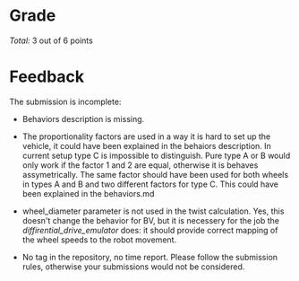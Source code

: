 Grade
=====

_Total:_ 3 out of 6 points

Feedback
========

The submission is incomplete:

- Behaviors description is missing.

- The proportionality factors are used in a way it is hard to set up the vehicle, it could have been explained in the behaiors description. In current setup type C is impossible to distinguish. Pure type A or B would only work if the factor 1 and 2 are equal, otherwise it is behaves assymetrically. The same factor should have been used for both wheels in types A and B and two different factors for type C. This could have been explained in the behaviors.md 

- wheel_diameter parameter is not used in the twist calculation. Yes, this doesn't change the behavior for BV, but it is necessery for the job the *diffirential\_drive\_emulator* does: it should provide correct mapping of the wheel speeds to the robot movement. 

- No tag in the repository, no time report. Please follow the submission rules, otherwise your submissions would not be considered.